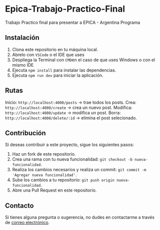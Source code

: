 # Epica-Trabajo-Practico-Final
 Trabajo Practico final para presentar a EPICA - Argentina Programa


## Instalación

1. Clona este repositorio en tu máquina local.
2. Abrelo con `VSCode` o el IDE que uses
3. Despliega la Terminal con `CMD`en el caso de que uses Windows o con el mismo IDE
4. Ejecuta `npm install` para instalar las dependencias.
5. Ejecuta `npm run dev` para iniciar la aplicación.

## Rutas

Inicio: `http://localhost:4000/posts` -> trae todos los posts.
Crea: `http://localhost:4000/create` -> crea un nuevo post.
Modifica: `http://localhost:4000/update` -> modifica un post.
Borra: `http://localhost:4000/delete/:id` -> elimina el post selecionado.


## Contribución

Si deseas contribuir a este proyecto, sigue los siguientes pasos:

1. Haz un fork de este repositorio.
2. Crea una rama con tu nueva funcionalidad: `git checkout -b nueva-funcionalidad`.
3. Realiza los cambios necesarios y realiza un commit: `git commit -m 'Agregar nueva funcionalidad'`.
4. Sube los cambios a tu repositorio: `git push origin nueva-funcionalidad`.
5. Abre una Pull Request en este repositorio.


## Contacto

Si tienes alguna pregunta o sugerencia, no dudes en contactarme a través de [correo electrónico](almeidamartinariel@gmail.com).
